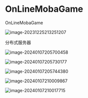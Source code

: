 # OnLineMobaGame
OnLineMobaGame

![image-20231225213251207](https://gitcode.net/hankangwen/blog-image/-/raw/master/pictures/2023/12/25_21_32_58_image-20231225213251207.png)



分布式服务器

![image-20240107205700458](https://gitcode.net/hankangwen/blog-image/-/raw/master/pictures/2024/01/7_20_57_7_image-20240107205700458.png)

![image-20240107205730177](https://gitcode.net/hankangwen/blog-image/-/raw/master/pictures/2024/01/7_20_57_30_image-20240107205730177.png)

![image-20240107205744380](https://gitcode.net/hankangwen/blog-image/-/raw/master/pictures/2024/01/7_20_57_44_image-20240107205744380.png)

![image-20240107210009867](https://gitcode.net/hankangwen/blog-image/-/raw/master/pictures/2024/01/7_21_0_9_image-20240107210009867.png)

![image-20240107210017715](https://gitcode.net/hankangwen/blog-image/-/raw/master/pictures/2024/01/7_21_0_17_image-20240107210017715.png)
